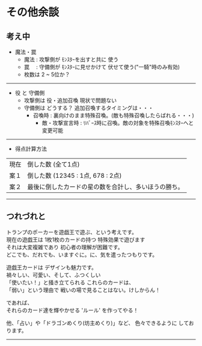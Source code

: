 その他余談
===
  
考え中
---
- 魔法・罠
  - 魔法 : 攻撃側が ﾓﾝｽﾀｰを出すと共に 使う
  - 罠　 : 守備側が ﾓﾝｽﾀｰに見せかけて 伏せて使う("一騎"時のみ有効)
  - 枚数は 2 ~ 5位か？

---

- 役 と 守備側
  - 攻撃側は 役・追加召喚 現状で問題ない
  - 守備側は どうする？ 追加召喚するタイミングは・・・
    - 召喚時 : 裏向けのまま特殊召喚。(敵も特殊召喚したらばれる・・・)
	  - 敵・攻撃宣言時 : ﾘﾊﾞｰｽ時に召喚。敵の対象を特殊召喚ﾓﾝｽﾀｰへと 変更可能

---

- 得点計算方法

| | |
|-|-|
|現在| 倒した数 (全て1点)
|案１| 倒した数 (12345 : 1点, 678 : 2点)
|案２| 最後に倒したカードの星の数を合計し、多いほうの勝ち。

---

つれづれと
---
トランプのポーカーを遊戯王で遊ぶ、という考えです。  
現在の遊戯王は 1枚1枚のカードの持つ 特殊効果で遊びます  
それは大変複雑であり 初心者の理解が困難です。  
どこでも、だれでも、いますぐに。に、気を遣ったつもりです。  
  
遊戯王カードは デザインも魅力です。  
禍々しい、可愛い、そして、ふつくしい  
「使いたい！」と掻き立てられる これらのカードは、  
「弱い」という理由で 戦いの場で見ることはない。けしからん！  
  
であれば、  
それらのカード達を輝やかせる 'ルール' を作ってやる！  

他、「占い」や「ドラゴンめくり(坊主めくり)」など、
色々できるように しております。

___